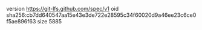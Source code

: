 version https://git-lfs.github.com/spec/v1
oid sha256:cb7dd640547aa15e43e3de722e28595c34f60020d9a46ee23c6ce0f5ae896f63
size 5885
